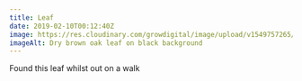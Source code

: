 ```yaml
---
title: Leaf
date: 2019-02-10T00:12:40Z
image: https://res.cloudinary.com/growdigital/image/upload/v1549757265/leaf-EEBA67BE.jpg
imageAlt: Dry brown oak leaf on black background
---
```


Found this leaf whilst out on a walk
